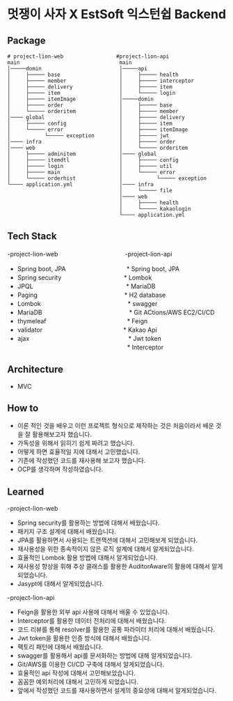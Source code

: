 # 멋쟁이 사자 X EstSoft 익스턴쉽 Backend

## Package
          
```
# project-lion-web                 #project-lion-api
main                                main 
│─────domin                         │─────api
│     ├───── base                   │     ├───── health
│     ├───── member                 │     ├───── interceptor
│     ├───── delivery               │     ├───── item
│     ├───── item                   │     └───── login
│     ├───── itemImage              │─────domin
│     ├───── order                  │     ├───── base
│     └───── orderitem              │     ├───── member
│──── global                        │     ├───── delivery
│     ├───── config                 │     ├───── item
│     └───── error                  │     ├───── itemImage
│           └───── exception        │     ├───── jwt
│──── infra                         │     ├───── order
│──── web                           │     └───── orderitem        
│     ├───── adminitem              │──── global
│     ├───── itemdtl                │     ├───── config
│     ├───── login                  │     ├───── util
│     ├───── main                   │     └───── error
│     └───── orderhist              │           └───── exception
└──── application.yml               │──── infra
                                    │     └───── file
                                    │──── web
                                    │     ├───── health
                                    │     └───── kakaologin
                                    └──── application.yml

```

## Tech Stack
-project-lion-web　　　　　　　　　　　-project-lion-api
* Spring boot, JPA　　　　　　　　　　* Spring boot, JPA
* Spring security　　　　　　　　　　 * Lombok
* JPQL　　　　　　　　　　　　　　　   * MariaDB
* Paging　　　　　　　　　　　　　　   * H2 database
* Lombok　　　　　　　　　　　　　　   * swagger
* MariaDB　　　　　　　　　　　　　　  * Git ACtions/AWS EC2/CI/CD
* thymeleaf　　　　　　　　　　　　　  * Feign
* validator　　　　　　　　　　　　　  * Kakao Api
* ajax　　　　　　　　　　　　　　　　  * Jwt token
<br>　　　　　　　　　　　　　　　　　　* Interceptor
## Architecture

* MVC

## How to

* 이론 적인 것을 배우고 이런 프로젝트 형식으로 제작하는 것은 처음이라서 배운 것을 잘 활용해보고자 했습니다.
* 가독성을 위해서 읽히기 쉽게 짜려고 했습니다.
* 어떻게 하면 효율적일 지에 대해서 고민했습니다.
* 기존에 작성했던 코드를 재사용해 보고자 했습니다.
* OCP를 생각하며 작성하였습니다.

 ## Learned
 -project-lion-web
 * Spring security를 활용하는 방법에 대해서 배웠습니다.
 * 패키지 구조 설계에 대해서 배웠습니다.
 * JPA를 활용하면서 사용되는 트랜잭션에 대해서 고민해보게 되었습니다.
 * 재사용성을 위한 종속적이지 않은 로직 설계에 대해서 알게되었습니다.
 * 효율적인 Lombok 활용 방법에 대해서 알게되었습니다.
 * 재사용성 향상을 휘해 추상 클래스를 활용한 AuditorAware의 활용에 대해서 알게되었습니다.
 * Jasypt에 대해서 알게되었습니다.

 -project-lion-api
 
 * Feign을 활용한 외부 api 사용에 대해서 배울 수 있었습니다.
 * Interceptor를 활용한 데이터 전처리에 대해서 배웠습니다.
 * 코드 리뷰를 통해 resolver를 활용한 공통 파라미터 처리에 대해서 배웠습니다.
 * Jwt token을 활용한 인증 방식에 대해서 배웠습니다.
 * 팩토리 패턴에 대해서 배웠습니다.
 * swagger를 활용해서 api를 문서화하는 방법에 대해 알게되었습니다.
 * Git/AWS를 이용한 CI/CD 구축에 대해서 알게되었습니다.
 * 효율적인 api 작성에 대해서 고민해보았습니다.
 * 꼼꼼한 예외처리에 대해서 고민하게 되었습니다.
 * 앞에서 작성했던 코드를 재사용하면서 설계의 중요성에 대해서 알게되었습니다.


